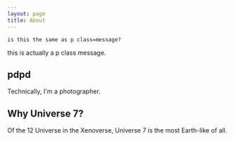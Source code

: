 ```yaml
---
layout: page
title: About
---
```


```
is this the same as p class=message?
```

<p class="message"> this is actually a p class message. </p>

## pdpd

Technically, I'm a photographer.

## Why Universe 7?

Of the 12 Universe in the Xenoverse, Universe 7 is the most Earth-like of all. 

